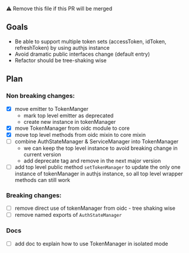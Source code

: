:warning: Remove this file if this PR will be merged

## Goals

* Be able to support multiple token sets (accessToken, idToken, refreshToken) by using authjs instance
* Avoid dramatic public interfaces change (default entry)
* Refactor should be tree-shaking wise

## Plan

### Non breaking changes:

- [x] move emitter to TokenManger
  * mark top level emitter as deprecated
  * create new instance in tokenManager
- [x] move TokenManager from oidc module to core
- [x] move top level methods from oidc mixin to core mixin
- [ ] combine AuthStateManager & ServiceManager into TokenManager
  * we can keep the top level instance to avoid breaking change in current version
  * add deprecate tag and remove in the next major version
- [ ] add top level public method `setTokenManager` to update the only one instance of tokenManager in authjs instance, so all top level wrapper methods can still work
### Breaking changes:

- [ ] remove direct use of tokenManager from oidc - tree shaking wise
- [ ] remove named exports of `AuthStateManager`

### Docs

- [ ] add doc to explain how to use TokenManager in isolated mode